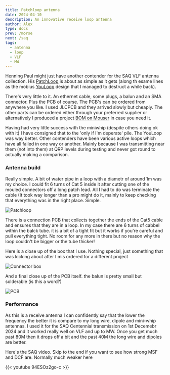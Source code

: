 ```yaml
---
title: Patchloop antenna
date: 2024-04-10
description: An innovative receive loop antenna
author: Alex
type: docs
prev: /morse
next: /saq
tags:
  - antenna
  - loop
  - VLF
  - MW
---
```


Henning Paul might just have another contender for the SAQ VLF antenna collection. His [PatchLoop](https://github.com/hennichodernich/patchloop) is about as simple as it gets (along th esame lines as the mobius [YouLoop](https://airspy.com/youloop/) design that I managed to destruct a while back).

There's very little to it. An ethernet cable, some plugs, a balun and an SMA connector. Plus the PCB of course. The PCB's can be ordered from anywhere you like. I used JLCPCB and they arrived slowly but cheaply. The other parts can be ordered either through your preferred supplier or alternatively I produced a project [BOM on Mouser](https://www.mouser.com/ProjectManager/ProjectDetail.aspx?AccessID=70ac9f78de) in case you need it.

Having had very little success with the miniwhip (despite others doing ok with it) I have consigned that to the 'only if I'm deperate' pile. The YouLoop was way better. Other contenders have been various active loops which have all failed in one way or another. Mainly because I was transmitting near them (not into them) at QRP levels during testing and never got round to actually making a comparison.

### Antenna build

Really simple. A bit of water pipe in a loop with a diametr of around 1m was my choice. I could fit 6 turns of Cat 5 inside it after cutting one of the mouled connectors off a long patch lead. All I had to do was terminate the cable (It took way longer than a pro might do it, mainly to keep checking that everything was in the right place. Simple.

![Patchloop](/img/patchloop.jpg#centre)

There is a connection PCB that collects together the ends of the Cat5 cable and ensures that they are in a loop. In my case there are 6 turns of cabbel within the balck tube. it is a bit of a tight fit but it works if you're careful and pull everything tight. No room for any more in there but no reason why the loop couldn't be bigger or the tube thicker!

Here is a close up of the box that I use. Nothing special, just something that was kicking about after I mis ordered for a different project

![Connector box](/img/patchloop_connect.jpg#centre)

And a final close up of the PCB itself. the balun is pretty small but solderable (is this a word?)

![PCB](/img/patchloop_pcb.jpg#centre)

### Performance

As this is a receive antenna I can confidently say that the lower the frequency the better it is compare to my long wire, dipole and mini-whip antennas. I used it for the SAQ Centennial transmission on 1st Decemebr 2024 and it worked really well on VLF and up to MW. Once you get much past 80M then it drops off a bit and the past 40M the long wire and dipoles are better.

Here's the SAQ video. Skip to the end if you want to see how strong MSF and DCF are. Normally much weaker here

{{< youtube 94ESOz2go-c >}}